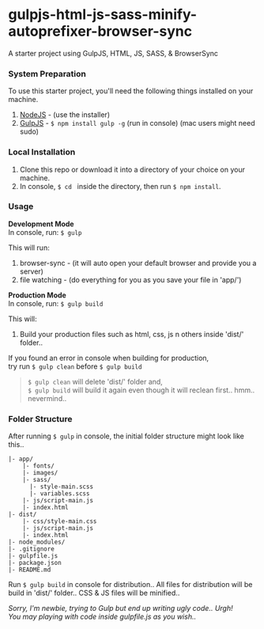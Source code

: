 gulpjs-html-js-sass-minify-autoprefixer-browser-sync
====================================================

A starter project using GulpJS, HTML, JS, SASS, &amp; BrowserSync


### System Preparation

To use this starter project, you'll need the following things installed on your machine.

1. [NodeJS](http://nodejs.org) - (use the installer)
2. [GulpJS](https://github.com/gulpjs/gulp) - `$ npm install gulp -g` (run in console) (mac users might need sudo)


### Local Installation

1. Clone this repo or download it into a directory of your choice on your machine.
2. In console, `$ cd ` inside the directory, then run `$ npm install`.


### Usage

**Development Mode**   
In console, run:
`$ gulp`

This will run:
  1. browser-sync - (it will auto open your default browser and provide you a server)
  2. file watching - (do everything for you as you save your file in 'app/')

**Production Mode**   
In console, run:
`$ gulp build`

This will:
  1. Build your production files such as html, css, js n others inside 'dist/' folder..

If you found an error in console when building for production,    
try run `$ gulp clean` before `$ gulp build`   

> `$ gulp clean` will delete 'dist/' folder and,   
> `$ gulp build` will build it again even though it will reclean first.. hmm.. nevermind..


### Folder Structure

After running `$ gulp` in console, the initial folder structure might look like this..

```
|- app/
    |- fonts/
    |- images/
    |- sass/
      |- style-main.scss
      |- variables.scss
    |- js/script-main.js
    |- index.html
|- dist/
    |- css/style-main.css
    |- js/script-main.js
    |- index.html
|- node_modules/
|- .gitignore
|- gulpfile.js
|- package.json
|- README.md
```

Run `$ gulp build` in console for distribution..
All files for distribution will be build in 'dist/' folder..
CSS &amp; JS files will be minified..


*Sorry, I'm newbie, trying to Gulp but end up writing ugly code.. Urgh!*   
*You may playing with code inside gulpfile.js as you wish..*
